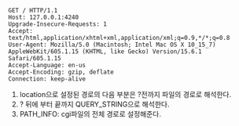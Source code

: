 ```
GET / HTTP/1.1
Host: 127.0.0.1:4240
Upgrade-Insecure-Requests: 1
Accept: text/html,application/xhtml+xml,application/xml;q=0.9,*/*;q=0.8
User-Agent: Mozilla/5.0 (Macintosh; Intel Mac OS X 10_15_7) AppleWebKit/605.1.15 (KHTML, like Gecko) Version/15.6.1 Safari/605.1.15
Accept-Language: en-us
Accept-Encoding: gzip, deflate
Connection: keep-alive
```

1. location으로 설정된 경로의 다음 부분은 ?전까지 파일의 경로로 해석한다.
2. ? 뒤에 부터 끝까지 QUERY_STRING으로 해석한다.
3. PATH_INFO: cgi파일의 전체 경로로 설정해준다.